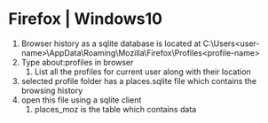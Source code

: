 # Firefox | Windows10
1. Browser history as a sqlite database is located at C:\Users\<user-name>\AppData\Roaming\Mozilla\Firefox\Profiles\<profile-name>
2. Type about:profiles in browser
   1. List all the profiles for current user along with their location
3. selected profile folder has a places.sqlite file which contains the browsing history
4. open this file using a sqlite client
   1. places_moz is the table which contains data